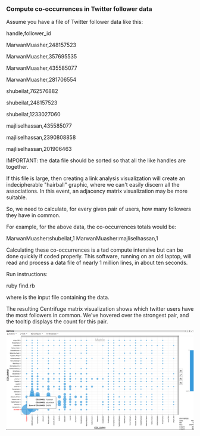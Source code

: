 ### Compute co-occurrences in Twitter follower data

Assume you have a file of Twitter follower data like this:

handle,follower_id

MarwanMuasher,248157523

MarwanMuasher,357695535

MarwanMuasher,435585077

MarwanMuasher,281706554

shubeilat,762576882

shubeilat,248157523

shubeilat,1233027060

majliselhassan,435585077

majliselhassan,2390808858

majliselhassan,201906463

IMPORTANT: the data file should be sorted so that all the like handles are together.

If this file is large, then creating a link analysis visualization will create an indecipherable "hairball" graphic, where we can't easily discern all the associations.  In this event, an adjacency matrix visualization may be more suitable.

So, we need to calculate, for every given pair of users, how many followers they have in common.

For example, for the above data, the co-occurrences totals would be:

MarwanMuasher:shubeilat,1
MarwanMuasher:majliselhassan,1

Calculating these co-occurrences is a tad compute intensive but can be done quickly if coded properly.  This software, running on an old laptop, will read and process a data file of nearly 1 million lines, in about ten seconds.

Run instructions:

ruby find.rb <filename>

where <filename> is the input file containing the data.

The resulting Centrifuge matrix visualization shows which twitter users have the most followers in common.  We've hovered over the strongest pair, and the tooltip displays the count for this pair.

![alt text](https://raw.githubusercontent.com/bethesdamd/twitter_follower_co_occurrence/master/adjacency_matrix.png "adjacency matrix image")

